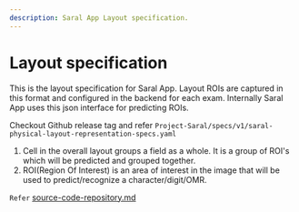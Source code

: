 ```yaml
---
description: Saral App Layout specification.
---
```


# Layout specification

This is the layout specification for Saral App. Layout ROIs are captured in this format and configured in the backend for each exam. Internally Saral App uses this json interface for predicting ROIs.

Checkout Github release tag and refer `Project-Saral/specs/v1/saral-physical-layout-representation-specs.yaml`

1. Cell in the overall layout groups a field as a whole. It is a group of ROI's which will be predicted and grouped together.
2. ROI(Region Of Interest) is an area of interest in the image that will be used to predict/recognize a character/digit/OMR.

`Refer` [source-code-repository.md](../../engage/source-code-repository.md "mention")
